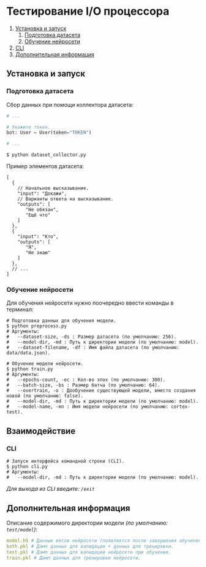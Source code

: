 # Тестирование I/O процессора

1. [Установка и запуск](#установка-и-запуск)
   1. [Подготовка датасета](#подготовка-датасета)
   2. [Обучение нейросети](#обучение-нейросети)
2. [CLI](#cli)
3. [Дополнительная информация](#дополнительная-информация)

## Установка и запуск

### Подготовка датасета

Сбор данных при помощи коллектора датасета:

```python
# ...

# Укажите токен.
bot: User = User(token="TOKEN")

# ...
```

```shell
$ python dataset_collector.py
```

Пример элементов датасета:

```json5
[
  {
    // Начальное высказывание.
    "input": "Докажи",
    // Варианты ответа на высказывание.
    "outputs": [
       "Не обязан",
       "Ещё что"
    ]
  },
  {
    "input": "Кто",
    "outputs": [
       "Я",
       "Не знаю"
    ]
  },
  // ...
]
```

### Обучение нейросети

Для обучения нейросети нужно поочередно ввести команды в терминал:

```shell
# Подготовка данных для обучения модели.
$ python preprocess.py
# Аргументы:
#   --dataset-size, -ds : Размер датасета (по умолчанию: 256).
#   --model-dir, -md : Путь к директории модели (по умолчанию: model).
#   --dataset-filename, -df : Имя файла датасета (по умолчанию: data/data.json).

# Обучение модели нейросети.
$ python train.py
# Аргументы:
#   --epochs-count, -ec : Кол-во эпох (по умолчанию: 300).
#   --batch-size, -bs : Размер батча (по умолчанию: 64).
#   --overtrain, -o : Дообучение существующей модели, вместо создания новой (по умолчанию: false).
#   --model-dir, -md : Путь к директории модели (по умолчанию: model).
#   --model-name, -mn : Имя модели нейросети (по умолчанию: cortex-test).
```

## Взаимодействие

### CLI

```shell
# Запуск интерфейса командной строки (CLI).
$ python cli.py
# Аргументы:
#   --model-dir, -md : Путь к директории модели (по умолчанию: model).
```

*Для выхода из CLI введите: `/exit`*

## Дополнительная информация

Описание содержимого директории модели *(по умолчанию: `test/model`)*:

```yaml
model.h5 # Данные весов нейросети (появляется после завершения обучения).
both.pkl # Дамп данных для валидации + данных для тренировки.
test.pkl # Дамп данных для валидации нейросети при обучении.
train.pkl # Дамп данных для тренировки нейросети.
```